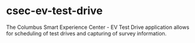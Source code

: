 # csec-ev-test-drive
The Columbus Smart Experience Center - EV Test Drive application allows for scheduling of test drives and capturing of survey information.
